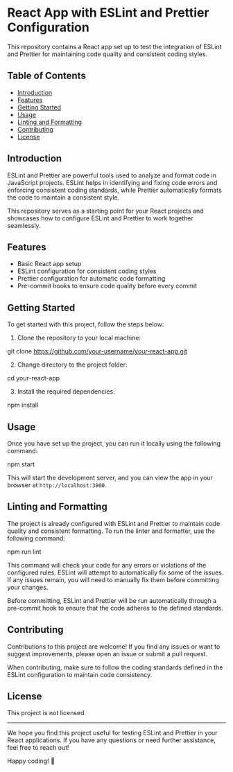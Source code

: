 # React App with ESLint and Prettier Configuration

This repository contains a React app set up to test the integration of ESLint and Prettier for maintaining code quality and consistent coding styles.

## Table of Contents

- [Introduction](#introduction)
- [Features](#features)
- [Getting Started](#getting-started)
- [Usage](#usage)
- [Linting and Formatting](#linting-and-formatting)
- [Contributing](#contributing)
- [License](#license)

## Introduction

ESLint and Prettier are powerful tools used to analyze and format code in JavaScript projects. ESLint helps in identifying and fixing code errors and enforcing consistent coding standards, while Prettier automatically formats the code to maintain a consistent style.

This repository serves as a starting point for your React projects and showcases how to configure ESLint and Prettier to work together seamlessly.

## Features

- Basic React app setup
- ESLint configuration for consistent coding styles
- Prettier configuration for automatic code formatting
- Pre-commit hooks to ensure code quality before every commit

## Getting Started

To get started with this project, follow the steps below:

1. Clone the repository to your local machine:

git clone https://github.com/your-username/your-react-app.git

2. Change directory to the project folder:

cd your-react-app

3. Install the required dependencies:

npm install

## Usage

Once you have set up the project, you can run it locally using the following command:

npm start

This will start the development server, and you can view the app in your browser at `http://localhost:3000`.

## Linting and Formatting

The project is already configured with ESLint and Prettier to maintain code quality and consistent formatting. To run the linter and formatter, use the following command:

npm run lint

This command will check your code for any errors or violations of the configured rules. ESLint will attempt to automatically fix some of the issues. If any issues remain, you will need to manually fix them before committing your changes.

Before committing, ESLint and Prettier will be run automatically through a pre-commit hook to ensure that the code adheres to the defined standards.

## Contributing

Contributions to this project are welcome! If you find any issues or want to suggest improvements, please open an issue or submit a pull request.

When contributing, make sure to follow the coding standards defined in the ESLint configuration to maintain code consistency.

## License

This project is not licensed.

---

We hope you find this project useful for testing ESLint and Prettier in your React applications. If you have any questions or need further assistance, feel free to reach out!

Happy coding! :rocket:
